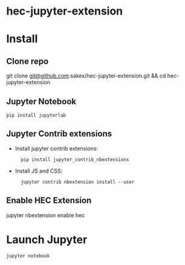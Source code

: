 # hec-jupyter-extension

# Install

## Clone repo

  git clone git@github.com:sakex/hec-jupyter-extension.git && cd hec-jupyter-extension

## Jupyter Notebook

    pip install jupyterlab

## Jupyter Contrib extensions

- Install jupyter contrib extensions:

        pip install jupyter_contrib_nbextensions

- Install JS and CSS:

        jupyter contrib nbextension install --user


## Enable HEC Extension

  jupyter nbextension enable hec

# Launch Jupyter

    jupyter notebook